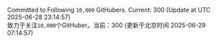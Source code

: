 Committed to Following `10,000` GitHubers. Current: <!-- FOLLOWING_COUNT -->300<!-- FOLLOWING_COUNT --> (Update at UTC <!-- LAST_UPDATED -->2025-06-28 23:14:57<!-- LAST_UPDATED -->)<br>
致力于关注`10,000`个GitHuber。当前：<!-- FOLLOWING_COUNT -->300<!-- FOLLOWING_COUNT --> (更新于北京时间 <!-- LAST_UPDATED_CST -->2025-06-29 07:14:57<!-- LAST_UPDATED_CST -->)
